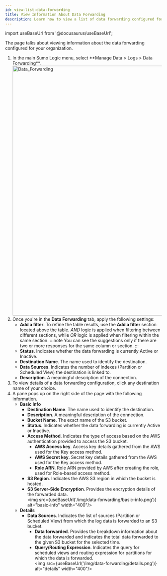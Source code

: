 ```yaml
---
id: view-list-data-forwarding
title: View Information About Data Forwarding
description: Learn how to view a list of data forwarding configured for your organization, and to view the basic info and details of data forwarding.
---
```

import useBaseUrl from '@docusaurus/useBaseUrl';

The page talks about viewing information about the data forwarding configured for your organization.

1. <!--Kanso [**Classic UI**](/docs/get-started/sumo-logic-ui/). Kanso--> In the main Sumo Logic menu, select **Manage Data > Logs > Data Forwarding**. <!--Kanso <br/>[**New UI**](/docs/get-started/sumo-logic-ui-new/). In the top menu select **Configuration**, and then under **Logs** select **Data Forwarding**. You can also click the **Go To...** menu at the top of the screen and select **Data Forwarding**. Kanso--><br/><img src={useBaseUrl('/img/data-forwarding/data_forwarding.png')} alt="Data_Forwarding" style={{border:'1px solid gray'}} width="800"/>
1. Once you're in the **Data Forwarding** tab, apply the following settings:
    * **Add a filter**. To refine the table results, use the **Add a filter** section located above the table. *AND* logic is applied when filtering between different sections, while *OR* logic is applied when filtering within the same section.
        :::note
        You can see the suggestions only if there are two or more responses for the same column or section.
        :::
    * **Status**. Indicates whether the data forwarding is currently Active or Inactive.
    * **Destination Name**. The name used to identify the destination.
    * **Data Sources**. Indicates the number of indexes (Partition or Scheduled View) the destination is linked to.
    * **Description**. A meaningful description of the connection.
1. To view details of a data forwarding configuration, click any destination name of your choice.
1. A pane pops up on the right side of the page with the following information.
    * **Basic Info**
        * **Destination Name**. The name used to identify the destination.
        * **Description**. A meaningful description of the connection.
        * **Bucket Name**. The exact name of the S3 bucket.
        * **Status**. Indicates whether the data forwarding is currently Active or Inactive.
        * **Access Method**. Indicates the type of access based on the AWS authentication provided to access the S3 bucket.
            * **AWS Access key**. Access key details gathered from the AWS used for the Key access method.
            * **AWS Secret key**. Secret key details gathered from the AWS used for the Key access method.
            * **Role ARN**. Role ARN provided by AWS after creating the role, used for Role-based access method.
        * **S3 Region**. Indicates the AWS S3 region in which the bucket is hosted.
        * **S3 Server-Side Encryption**. Provides the encryption details of the forwarded data. <br/><img src={useBaseUrl('/img/data-forwarding/basic-info.png')} alt="basic-info" width="400"/>
    * **Details**
        * **Data Sources**. Indicates the list of sources (Partition or Scheduled View) from which the log data is forwarded to an S3 bucket.
            * **Data forwarded**. Provides the breakdown information about the data forwarded and indicates the total data forwarded to the given S3 bucket for the selected time.
            * **Query/Routing Expression**. Indicates the query for scheduled views and routing expression for partitions for which the data is forwarded. <br/><img src={useBaseUrl('/img/data-forwarding/details.png')} alt="details" width="400"/>
